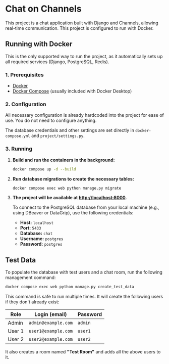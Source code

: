 # Chat on Channels

This project is a chat application built with Django and Channels, allowing real-time communication. This project is configured to run with Docker.

## Running with Docker

This is the only supported way to run the project, as it automatically sets up all required services (Django, PostgreSQL, Redis).

### 1. Prerequisites

*   [Docker](https://docs.docker.com/get-docker/)
*   [Docker Compose](https://docs.docker.com/compose/install/) (usually included with Docker Desktop)

### 2. Configuration

All necessary configuration is already hardcoded into the project for ease of use. You do not need to configure anything.

The database credentials and other settings are set directly in `docker-compose.yml` and `project/settings.py`.

### 3. Running

1.  **Build and run the containers in the background:**

    ```bash
    docker compose up -d --build
    ```

2.  **Run database migrations to create the necessary tables:**

    ```bash
    docker compose exec web python manage.py migrate
    ```

3.  **The project will be available at [http://localhost:8000](http://localhost:8000).**

    To connect to the PostgreSQL database from your local machine (e.g., using DBeaver or DataGrip), use the following credentials:
    *   **Host:** `localhost`
    *   **Port:** `5433`
    *   **Database:** `chat`
    *   **Username:** `postgres`
    *   **Password:** `postgres`


## Test Data

To populate the database with test users and a chat room, run the following management command:

```bash
docker compose exec web python manage.py create_test_data
```

This command is safe to run multiple times. It will create the following users if they don't already exist:

| Role      | Login (email)       | Password |
|-----------|---------------------|----------|
| Admin     | `admin@example.com` | `admin`    |
| User 1    | `user1@example.com` | `user1`    |
| User 2    | `user2@example.com` | `user2`    |

It also creates a room named **"Test Room"** and adds all the above users to it.

